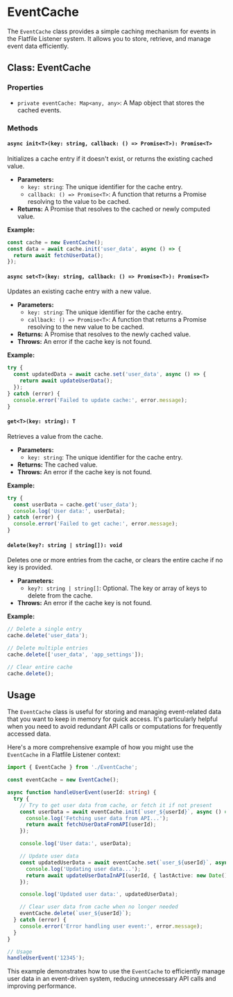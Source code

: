# EventCache

The `EventCache` class provides a simple caching mechanism for events in the Flatfile Listener system. It allows you to store, retrieve, and manage event data efficiently.

## Class: EventCache

### Properties

- `private eventCache: Map<any, any>`: A Map object that stores the cached events.

### Methods

#### `async init<T>(key: string, callback: () => Promise<T>): Promise<T>`

Initializes a cache entry if it doesn't exist, or returns the existing cached value.

- **Parameters:**
  - `key: string`: The unique identifier for the cache entry.
  - `callback: () => Promise<T>`: A function that returns a Promise resolving to the value to be cached.
- **Returns:** A Promise that resolves to the cached or newly computed value.

**Example:**
```typescript
const cache = new EventCache();
const data = await cache.init('user_data', async () => {
  return await fetchUserData();
});
```

#### `async set<T>(key: string, callback: () => Promise<T>): Promise<T>`

Updates an existing cache entry with a new value.

- **Parameters:**
  - `key: string`: The unique identifier for the cache entry.
  - `callback: () => Promise<T>`: A function that returns a Promise resolving to the new value to be cached.
- **Returns:** A Promise that resolves to the newly cached value.
- **Throws:** An error if the cache key is not found.

**Example:**
```typescript
try {
  const updatedData = await cache.set('user_data', async () => {
    return await updateUserData();
  });
} catch (error) {
  console.error('Failed to update cache:', error.message);
}
```

#### `get<T>(key: string): T`

Retrieves a value from the cache.

- **Parameters:**
  - `key: string`: The unique identifier for the cache entry.
- **Returns:** The cached value.
- **Throws:** An error if the cache key is not found.

**Example:**
```typescript
try {
  const userData = cache.get('user_data');
  console.log('User data:', userData);
} catch (error) {
  console.error('Failed to get cache:', error.message);
}
```

#### `delete(key?: string | string[]): void`

Deletes one or more entries from the cache, or clears the entire cache if no key is provided.

- **Parameters:**
  - `key?: string | string[]`: Optional. The key or array of keys to delete from the cache.
- **Throws:** An error if the cache key is not found.

**Example:**
```typescript
// Delete a single entry
cache.delete('user_data');

// Delete multiple entries
cache.delete(['user_data', 'app_settings']);

// Clear entire cache
cache.delete();
```

## Usage

The `EventCache` class is useful for storing and managing event-related data that you want to keep in memory for quick access. It's particularly helpful when you need to avoid redundant API calls or computations for frequently accessed data.

Here's a more comprehensive example of how you might use the `EventCache` in a Flatfile Listener context:

```typescript
import { EventCache } from './EventCache';

const eventCache = new EventCache();

async function handleUserEvent(userId: string) {
  try {
    // Try to get user data from cache, or fetch it if not present
    const userData = await eventCache.init(`user_${userId}`, async () => {
      console.log('Fetching user data from API...');
      return await fetchUserDataFromAPI(userId);
    });

    console.log('User data:', userData);

    // Update user data
    const updatedUserData = await eventCache.set(`user_${userId}`, async () => {
      console.log('Updating user data...');
      return await updateUserDataInAPI(userId, { lastActive: new Date() });
    });

    console.log('Updated user data:', updatedUserData);

    // Clear user data from cache when no longer needed
    eventCache.delete(`user_${userId}`);
  } catch (error) {
    console.error('Error handling user event:', error.message);
  }
}

// Usage
handleUserEvent('12345');
```

This example demonstrates how to use the `EventCache` to efficiently manage user data in an event-driven system, reducing unnecessary API calls and improving performance.
